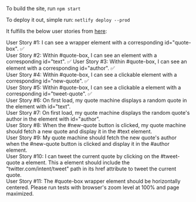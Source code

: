 To build the site, run `npm start`

To deploy it out, simple run: `netlify deploy --prod`

It fulfills the below user stories from [here](https://www.freecodecamp.org/learn/front-end-libraries/front-end-libraries-projects/build-a-random-quote-machine):

User Story #1: I can see a wrapper element with a corresponding id="quote-box".  ✅  
User Story #2: Within #quote-box, I can see an element with a corresponding id="text". ✅ 
User Story #3: Within #quote-box, I can see an element with a corresponding id="author". ✅  
User Story #4: Within #quote-box, I can see a clickable element with a corresponding id="new-quote". ✅  
User Story #5: Within #quote-box, I can see a clickable a element with a corresponding id="tweet-quote". ✅  
User Story #6: On first load, my quote machine displays a random quote in the element with id="text".  
User Story #7: On first load, my quote machine displays the random quote's author in the element with id="author".  
User Story #8: When the #new-quote button is clicked, my quote machine should fetch a new quote and display it in the #text element.  
User Story #9: My quote machine should fetch the new quote's author when the #new-quote button is clicked and display it in the #author element.  
User Story #10: I can tweet the current quote by clicking on the #tweet-quote a element. This a element should include the "twitter.com/intent/tweet" path in its href attribute to tweet the current quote.  
User Story #11: The #quote-box wrapper element should be horizontally centered. Please run tests with browser's zoom level at 100% and page maximized.  
